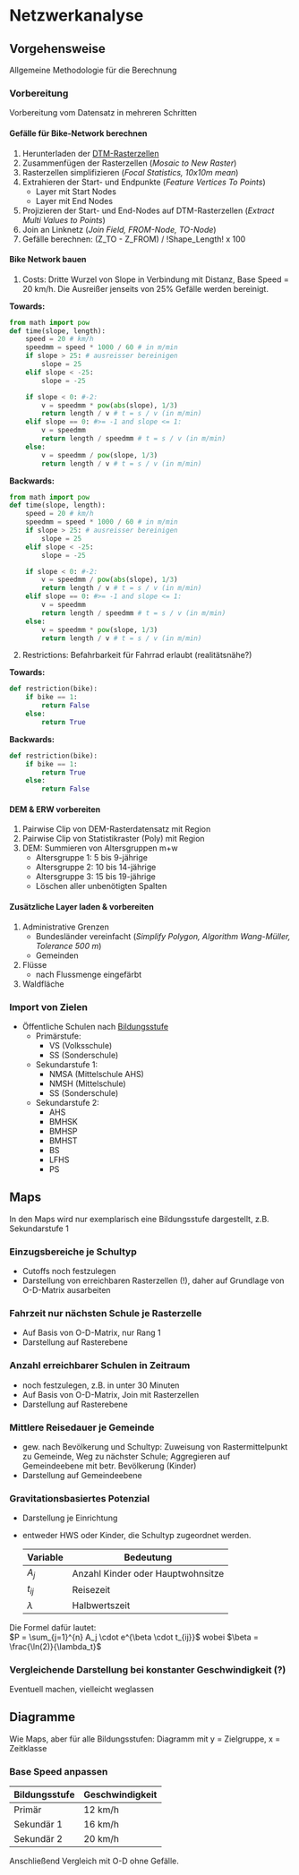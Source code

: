# Netzwerkanalyse
## Vorgehensweise
Allgemeine Methodologie für die Berechnung
### Vorbereitung
Vorbereitung vom Datensatz in mehreren Schritten
#### Gefälle für Bike-Network berechnen
1. Herunterladen der [DTM-Rasterzellen](https://doi.org/10.48677/5b510b4a-f592-4c02-991f-012cb1a65ea9)
2. Zusammenfügen der Rasterzellen (*Mosaic to New Raster*)
3. Rasterzellen simplifizieren (*Focal Statistics, 10x10m mean*)
4. Extrahieren der Start- und Endpunkte (*Feature Vertices To Points*)
	- Layer mit Start Nodes
	- Layer mit End Nodes
5. Projizieren der Start- und End-Nodes auf DTM-Rasterzellen (*Extract Multi Values to Points*)
6. Join an Linknetz (*Join Field, FROM-Node, TO-Node*)
7. Gefälle berechnen: (Z_TO - Z_FROM) / !Shape_Length! x 100

#### Bike Network bauen
1. Costs:
Dritte Wurzel von Slope in Verbindung mit Distanz, Base Speed = 20 km/h. Die Ausreißer jenseits von 25% Gefälle werden bereinigt. 

**Towards:**
```python
from math import pow
def time(slope, length):
    speed = 20 # km/h
    speedmm = speed * 1000 / 60 # in m/min
    if slope > 25: # ausreisser bereinigen
        slope = 25
    elif slope < -25:
        slope = -25

    if slope < 0: #-2:
        v = speedmm * pow(abs(slope), 1/3)
        return length / v # t = s / v (in m/min)
    elif slope == 0: #>= -1 and slope <= 1:
        v = speedmm
        return length / speedmm # t = s / v (in m/min)
    else:
        v = speedmm / pow(slope, 1/3)
        return length / v # t = s / v (in m/min)
```
**Backwards:**
```python
from math import pow
def time(slope, length):
    speed = 20 # km/h
    speedmm = speed * 1000 / 60 # in m/min
    if slope > 25: # ausreisser bereinigen
        slope = 25
    elif slope < -25:
        slope = -25

    if slope < 0: #-2:
        v = speedmm / pow(abs(slope), 1/3)
        return length / v # t = s / v (in m/min)
    elif slope == 0: #>= -1 and slope <= 1:
        v = speedmm
        return length / speedmm # t = s / v (in m/min)
    else:
        v = speedmm * pow(slope, 1/3)
        return length / v # t = s / v (in m/min)
```
2. Restrictions:
Befahrbarkeit für Fahrrad erlaubt (realitätsnähe?)

**Towards:**
```python
def restriction(bike):
	if bike == 1:
		return False
	else:
		return True
```
**Backwards:**
```python
def restriction(bike):
	if bike == 1:
		return True
	else:
		return False
```

#### DEM & ERW vorbereiten
1. Pairwise Clip von DEM-Rasterdatensatz mit Region
2. Pairwise Clip von Statistikraster (Poly) mit Region
3. DEM: Summieren von Altersgruppen m+w
	- Altersgruppe 1: 5 bis 9-jährige
	- Altersgruppe 2: 10 bis 14-jährige
	- Altersgruppe 3: 15 bis 19-jährige
	- Löschen aller unbenötigten Spalten
	
#### Zusätzliche Layer laden & vorbereiten
1. Administrative Grenzen
	- Bundesländer vereinfacht (*Simplify Polygon, Algorithm Wang-Müller, Tolerance 500 m*)
	- Gemeinden
2. Flüsse
	- nach Flussmenge eingefärbt
3. Waldfläche

### Import von Zielen
* Öffentliche Schulen nach [Bildungsstufe](https://de.wikipedia.org/wiki/Bildungssystem_in_%C3%96sterreich#/media/Datei:SCHULSYSTEM%C3%B6sterreich2.png)
	- Primärstufe:
		- VS (Volksschule)
		- SS (Sonderschule)
	- Sekundarstufe 1:
		- NMSA (Mittelschule AHS)
		- NMSH (Mittelschule)
		- SS (Sonderschule)
	- Sekundarstufe 2:
		- AHS
		- BMHSK
		- BMHSP
		- BMHST
		- BS
		- LFHS
		- PS

## Maps
In den Maps wird nur exemplarisch eine Bildungsstufe dargestellt, z.B. Sekundarstufe 1

### Einzugsbereiche je Schultyp
- Cutoffs noch festzulegen
- Darstellung von erreichbaren Rasterzellen (!), daher auf Grundlage von O-D-Matrix ausarbeiten
### Fahrzeit nur nächsten Schule je Rasterzelle
- Auf Basis von O-D-Matrix, nur Rang 1
- Darstellung auf Rasterebene
### Anzahl erreichbarer Schulen in Zeitraum
- noch festzulegen, z.B. in unter 30 Minuten
- Auf Basis von O-D-Matrix, Join mit Rasterzellen
- Darstellung auf Rasterebene
### Mittlere Reisedauer je Gemeinde
- gew. nach Bevölkerung und Schultyp: Zuweisung von Rastermittelpunkt zu Gemeinde, Weg zu nächster Schule; Aggregieren auf Gemeindeebene mit betr. Bevölkerung (Kinder)
- Darstellung auf Gemeindeebene
### Gravitationsbasiertes Potenzial
- Darstellung je Einrichtung
- entweder HWS oder Kinder, die Schultyp zugeordnet werden.

  | Variable      | Bedeutung                          |
  |---------------|------------------------------------|
  | $` A_j `$     | Anzahl Kinder oder Hauptwohnsitze  |
  | $` t_{ij} `$  | Reisezeit |
  | $` \lambda `$ | Halbwertszeit |

Die Formel dafür lautet:\
  $P = \sum_{j=1}^{n} A_j \cdot e^{\beta \cdot t_{ij}}$
wobei
  $\beta = \frac{\ln(2)}{\lambda_t}$

### Vergleichende Darstellung bei konstanter Geschwindigkeit (?)
  Eventuell machen, vielleicht weglassen
## Diagramme
Wie Maps, aber für alle Bildungsstufen: Diagramm mit y = Zielgruppe, x = Zeitklasse
### Base Speed anpassen 

| Bildungsstufe | Geschwindigkeit |
|---------------|-----------------|
| Primär | 12 km/h |
| Sekundär 1 | 16 km/h |
| Sekundär 2 | 20 km/h |

Anschließend Vergleich mit O-D ohne Gefälle.
